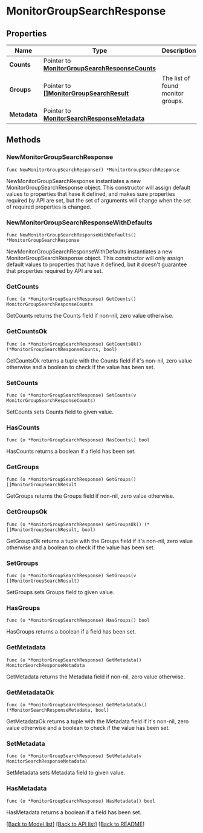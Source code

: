 # MonitorGroupSearchResponse

## Properties

| Name         | Type                                                                                   | Description                       | Notes                 |
| ------------ | -------------------------------------------------------------------------------------- | --------------------------------- | --------------------- |
| **Counts**   | Pointer to [**MonitorGroupSearchResponseCounts**](MonitorGroupSearchResponseCounts.md) |                                   | [optional]            |
| **Groups**   | Pointer to [**[]MonitorGroupSearchResult**](MonitorGroupSearchResult.md)               | The list of found monitor groups. | [optional] [readonly] |
| **Metadata** | Pointer to [**MonitorSearchResponseMetadata**](MonitorSearchResponseMetadata.md)       |                                   | [optional]            |

## Methods

### NewMonitorGroupSearchResponse

`func NewMonitorGroupSearchResponse() *MonitorGroupSearchResponse`

NewMonitorGroupSearchResponse instantiates a new MonitorGroupSearchResponse object.
This constructor will assign default values to properties that have it defined,
and makes sure properties required by API are set, but the set of arguments
will change when the set of required properties is changed.

### NewMonitorGroupSearchResponseWithDefaults

`func NewMonitorGroupSearchResponseWithDefaults() *MonitorGroupSearchResponse`

NewMonitorGroupSearchResponseWithDefaults instantiates a new MonitorGroupSearchResponse object.
This constructor will only assign default values to properties that have it defined,
but it doesn't guarantee that properties required by API are set.

### GetCounts

`func (o *MonitorGroupSearchResponse) GetCounts() MonitorGroupSearchResponseCounts`

GetCounts returns the Counts field if non-nil, zero value otherwise.

### GetCountsOk

`func (o *MonitorGroupSearchResponse) GetCountsOk() (*MonitorGroupSearchResponseCounts, bool)`

GetCountsOk returns a tuple with the Counts field if it's non-nil, zero value otherwise
and a boolean to check if the value has been set.

### SetCounts

`func (o *MonitorGroupSearchResponse) SetCounts(v MonitorGroupSearchResponseCounts)`

SetCounts sets Counts field to given value.

### HasCounts

`func (o *MonitorGroupSearchResponse) HasCounts() bool`

HasCounts returns a boolean if a field has been set.

### GetGroups

`func (o *MonitorGroupSearchResponse) GetGroups() []MonitorGroupSearchResult`

GetGroups returns the Groups field if non-nil, zero value otherwise.

### GetGroupsOk

`func (o *MonitorGroupSearchResponse) GetGroupsOk() (*[]MonitorGroupSearchResult, bool)`

GetGroupsOk returns a tuple with the Groups field if it's non-nil, zero value otherwise
and a boolean to check if the value has been set.

### SetGroups

`func (o *MonitorGroupSearchResponse) SetGroups(v []MonitorGroupSearchResult)`

SetGroups sets Groups field to given value.

### HasGroups

`func (o *MonitorGroupSearchResponse) HasGroups() bool`

HasGroups returns a boolean if a field has been set.

### GetMetadata

`func (o *MonitorGroupSearchResponse) GetMetadata() MonitorSearchResponseMetadata`

GetMetadata returns the Metadata field if non-nil, zero value otherwise.

### GetMetadataOk

`func (o *MonitorGroupSearchResponse) GetMetadataOk() (*MonitorSearchResponseMetadata, bool)`

GetMetadataOk returns a tuple with the Metadata field if it's non-nil, zero value otherwise
and a boolean to check if the value has been set.

### SetMetadata

`func (o *MonitorGroupSearchResponse) SetMetadata(v MonitorSearchResponseMetadata)`

SetMetadata sets Metadata field to given value.

### HasMetadata

`func (o *MonitorGroupSearchResponse) HasMetadata() bool`

HasMetadata returns a boolean if a field has been set.

[[Back to Model list]](../README.md#documentation-for-models) [[Back to API list]](../README.md#documentation-for-api-endpoints) [[Back to README]](../README.md)
